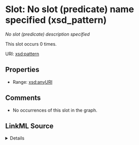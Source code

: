 

# Slot: No slot (predicate) name specified (xsd_pattern)


_No slot (predicate) description specified_






This slot occurs 0 times.


URI: [xsd:pattern](http://www.w3.org/2001/XMLSchema#pattern)



<!-- no inheritance hierarchy -->








## Properties

* Range: [xsd:anyURI](http://www.w3.org/2001/XMLSchema#anyURI)





## Comments

* No occurrences of this slot in the graph.



## LinkML Source

<details>

```yaml
name: xsd_pattern
annotations:
  count:
    tag: count
    value: 0
description: No slot (predicate) description specified
title: No slot (predicate) name specified
comments:
- No occurrences of this slot in the graph.
from_schema: fio-kg
rank: 1000
domain: xsd_pattern
slot_uri: xsd:pattern
alias: xsd_pattern
range: uri

```
</details>